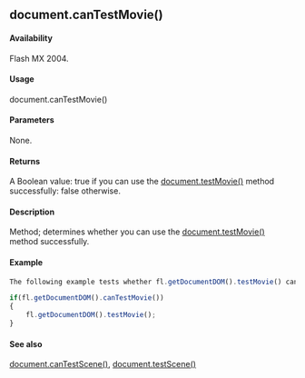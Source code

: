 ## document.canTestMovie()

#### Availability

Flash MX 2004.

#### Usage

document.canTestMovie()

#### Parameters

None.

#### Returns

A Boolean value: true if you can use the [document.testMovie()](../Document_object/docu5948.md) method successfully: false otherwise.

#### Description

Method; determines whether you can use the [document.testMovie()](../Document_object/docu5948.md) method successfully.

#### Example

```javascript
The following example tests whether fl.getDocumentDOM().testMovie() can be used. If so, it calls the method.

if(fl.getDocumentDOM().canTestMovie())
{ 
    fl.getDocumentDOM().testMovie();
}

```
#### See also

[document.canTestScene()](../Document_object/docume28.md), [document.testScene()](../Document_object/docu5979.md)

<span id="document.canTestScene()" class="anchor"></span>
